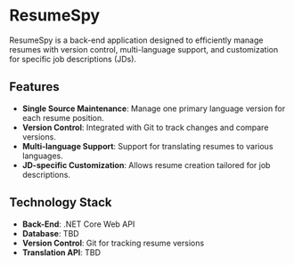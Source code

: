 # ResumeSpy

ResumeSpy is a back-end application designed to efficiently manage resumes with version control, multi-language support, and customization for specific job descriptions (JDs).

## Features
- **Single Source Maintenance**: Manage one primary language version for each resume position.
- **Version Control**: Integrated with Git to track changes and compare versions.
- **Multi-language Support**: Support for translating resumes to various languages.
- **JD-specific Customization**: Allows resume creation tailored for job descriptions.

## Technology Stack
- **Back-End**: .NET Core Web API
- **Database**: TBD
- **Version Control**: Git for tracking resume versions
- **Translation API**: TBD

